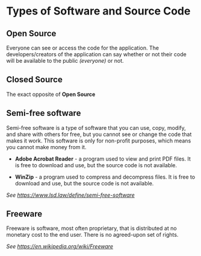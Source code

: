 # Types of Software and Source Code

## Open Source

Everyone can see or access the code for the application. The developers/creators of the application can say whether or not their code will be available to the public *(everyone)* or not.

## Closed Source

The exact opposite of **Open Source**

## Semi-free software

Semi-free software is a type of software that you can use, copy, modify, and share with others for free, but you cannot see or change the code that makes it work. This software is only for non-profit purposes, which means you cannot make money from it.

- **Adobe Acrobat Reader** - a program used to view and print PDF files. It is free to download and use, but the source code is not available.

- **WinZip** - a program used to compress and decompress files. It is free to download and use, but the source code is not available.

*See https://www.lsd.law/define/semi-free-software*

## Freeware

Freeware is software, most often proprietary, that is distributed at no monetary cost to the end user. There is no agreed-upon set of rights.

*See https://en.wikipedia.org/wiki/Freeware*

